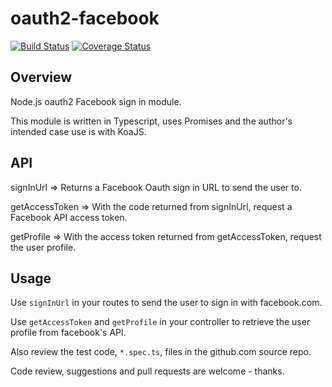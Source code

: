 # oauth2-facebook

[![Build Status](https://travis-ci.org/rudijs/oauth2-facebook.svg?branch=master)](https://travis-ci.org/rudijs/oauth2-facebook)
[![Coverage Status](https://coveralls.io/repos/rudijs/oauth2-facebook/badge.svg?branch=master&service=github)](https://coveralls.io/github/rudijs/oauth2-facebook?branch=master)

## Overview

Node.js oauth2 Facebook sign in module.

This module is written in Typescript, uses Promises and the author's intended case use is with KoaJS.

## API

signInUrl => Returns a Facebook Oauth sign in URL to send the user to.
 
getAccessToken => With the code returned from signInUrl, request a Facebook API access token.
 
getProfile => With the access token returned from getAccessToken, request the user profile.

## Usage

Use `signInUrl` in your routes to send the user to sign in with facebook.com.

Use `getAccessToken` and `getProfile` in your controller to retrieve the user profile from facebook's API.

Also review the test code, `*.spec.ts`, files in the github.com source repo.

Code review, suggestions and pull requests are welcome - thanks.
